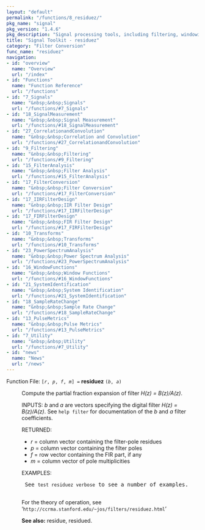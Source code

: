 ```yaml
---
layout: "default"
permalink: "/functions/8_residuez/"
pkg_name: "signal"
pkg_version: "1.4.6"
pkg_description: "Signal processing tools, including filtering, windowing and display functions."
title: "Signal Toolkit - residuez"
category: "Filter Conversion"
func_name: "residuez"
navigation:
- id: "overview"
  name: "Overview"
  url: "/index"
- id: "Functions"
  name: "Function Reference"
  url: "/functions"
- id: "7_Signals"
  name: "&nbsp;&nbsp;Signals"
  url: "/functions/#7_Signals"
- id: "18_SignalMeasurement"
  name: "&nbsp;&nbsp;Signal Measurement"
  url: "/functions/#18_SignalMeasurement"
- id: "27_CorrelationandConvolution"
  name: "&nbsp;&nbsp;Correlation and Convolution"
  url: "/functions/#27_CorrelationandConvolution"
- id: "9_Filtering"
  name: "&nbsp;&nbsp;Filtering"
  url: "/functions/#9_Filtering"
- id: "15_FilterAnalysis"
  name: "&nbsp;&nbsp;Filter Analysis"
  url: "/functions/#15_FilterAnalysis"
- id: "17_FilterConversion"
  name: "&nbsp;&nbsp;Filter Conversion"
  url: "/functions/#17_FilterConversion"
- id: "17_IIRFilterDesign"
  name: "&nbsp;&nbsp;IIR Filter Design"
  url: "/functions/#17_IIRFilterDesign"
- id: "17_FIRFilterDesign"
  name: "&nbsp;&nbsp;FIR Filter Design"
  url: "/functions/#17_FIRFilterDesign"
- id: "10_Transforms"
  name: "&nbsp;&nbsp;Transforms"
  url: "/functions/#10_Transforms"
- id: "23_PowerSpectrumAnalysis"
  name: "&nbsp;&nbsp;Power Spectrum Analysis"
  url: "/functions/#23_PowerSpectrumAnalysis"
- id: "16_WindowFunctions"
  name: "&nbsp;&nbsp;Window Functions"
  url: "/functions/#16_WindowFunctions"
- id: "21_SystemIdentification"
  name: "&nbsp;&nbsp;System Identification"
  url: "/functions/#21_SystemIdentification"
- id: "18_SampleRateChange"
  name: "&nbsp;&nbsp;Sample Rate Change"
  url: "/functions/#18_SampleRateChange"
- id: "13_PulseMetrics"
  name: "&nbsp;&nbsp;Pulse Metrics"
  url: "/functions/#13_PulseMetrics"
- id: "7_Utility"
  name: "&nbsp;&nbsp;Utility"
  url: "/functions/#7_Utility"
- id: "news"
  name: "News"
  url: "/news"
---
```

<dl class="first-deftypefn">
<dt class="deftypefn" id="index-residuez"><span class="category-def">Function File: </span><span><code class="def-type">[<var class="var">r</var>, <var class="var">p</var>, <var class="var">f</var>, <var class="var">m</var>] =</code> <strong class="def-name">residuez</strong> <code class="def-code-arguments">(<var class="var">b</var>, <var class="var">a</var>)</code><a class="copiable-link" href="#index-residuez"></a></span></dt>
<dd><p>Compute the partial fraction expansion of filter <em class="math">H(z) = B(z)/A(z)</em>.
</p>
<p>INPUTS:
 <var class="var">b</var> and <var class="var">a</var> are vectors specifying the digital filter
 <em class="math">H(z) = B(z)/A(z)</em>. See <code class="code">help filter</code> for documentation of the
 <var class="var">b</var> and <var class="var">a</var> filter coefficients.
</p>
<p>RETURNED:
 </p><ul class="itemize mark-bullet">
<li><var class="var">r</var> = column vector containing the filter-pole residues
 </li><li><var class="var">p</var> = column vector containing the filter poles
 </li><li><var class="var">f</var> = row vector containing the FIR part, if any
 </li><li><var class="var">m</var> = column vector of pole multiplicities
 </li></ul>

<p>EXAMPLES:
 </p><div class="example">
<pre class="example-preformatted"> See <code class="code">test residuez verbose</code> to see a number of examples.
 </pre></div>

<p>For the theory of operation, see
 &lsquo;<code class="indicateurl">http://ccrma.stanford.edu/~jos/filters/residuez.html</code>&rsquo;
</p>

<p><strong class="strong">See also:</strong> residue, residued.
 </p></dd></dl>